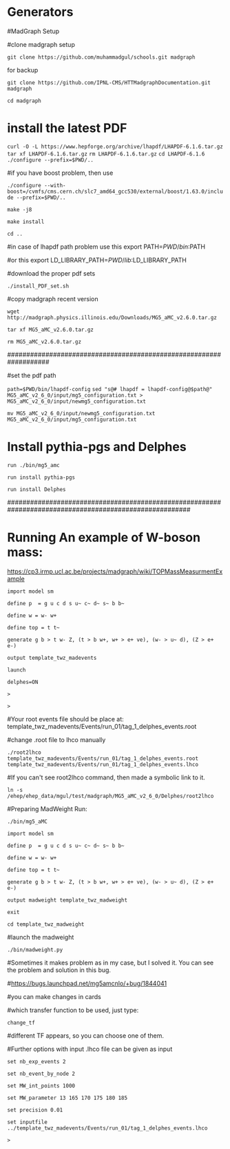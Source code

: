 # Generators

#MadGraph Setup

#clone madgraph setup

`git clone https://github.com/muhammadgul/schools.git madgraph`

for backup

`git clone https://github.com/IPNL-CMS/HTTMadgraphDocumentation.git madgraph`

`cd madgraph`

# install the latest PDF

`curl -O -L https://www.hepforge.org/archive/lhapdf/LHAPDF-6.1.6.tar.gz`
`tar xf LHAPDF-6.1.6.tar.gz`
`rm LHAPDF-6.1.6.tar.gz`
`cd LHAPDF-6.1.6`
`./configure --prefix=$PWD/..`

#if you have boost problem, then use

`./configure --with-boost=/cvmfs/cms.cern.ch/slc7_amd64_gcc530/external/boost/1.63.0/include --prefix=$PWD/..`

`make -j8`

`make install`

`cd ..`

#in case of lhapdf path problem use this export PATH=$PWD/bin:$PATH

#or this export LD_LIBRARY_PATH=$PWD/lib:$LD_LIBRARY_PATH

#download the proper pdf sets

`./install_PDF_set.sh`

#copy madgraph recent version

`wget http://madgraph.physics.illinois.edu/Downloads/MG5_aMC_v2.6.0.tar.gz`

`tar xf MG5_aMC_v2.6.0.tar.gz`

`rm MG5_aMC_v2.6.0.tar.gz`

###################################################################

#set the pdf path

`path=$PWD/bin/lhapdf-config`
`sed "s@# lhapdf = lhapdf-config@$path@" MG5_aMC_v2_6_0/input/mg5_configuration.txt > MG5_aMC_v2_6_0/input/newmg5_configuration.txt`

`mv MG5_aMC_v2_6_0/input/newmg5_configuration.txt MG5_aMC_v2_6_0/input/mg5_configuration.txt`

# Install pythia-pgs and Delphes

`run ./bin/mg5_amc`

`run install pythia-pgs`

`run install Delphes`

########################################################################################################
# Running An example of W-boson mass: 

https://cp3.irmp.ucl.ac.be/projects/madgraph/wiki/TOPMassMeasurmentExample

`import model sm`

`define p  = g u c d s u~ c~ d~ s~ b b~`

`define w = w- w+`

`define top = t t~`

`generate g b > t w- Z, (t > b w+, w+ > e+ ve), (w- > u~ d), (Z > e+ e-)`

`output template_twz_madevents`

`launch`

`delphes=ON`

`>`

`>`

#Your root events file should be place at: template_twz_madevents/Events/run_01/tag_1_delphes_events.root

#change .root file to lhco manually

`./root2lhco  template_twz_madevents/Events/run_01/tag_1_delphes_events.root  template_twz_madevents/Events/run_01/tag_1_delphes_events.lhco`

#If you can't see root2lhco command, then made a symbolic link to it.

`ln -s /ehep/ehep_data/mgul/test/madgraph/MG5_aMC_v2_6_0/Delphes/root2lhco`

#Preparing MadWeight Run:

`./bin/mg5_aMC`

`import model sm`

`define p  = g u c d s u~ c~ d~ s~ b b~`

`define w = w- w+`

`define top = t t~`

`generate g b > t w- Z, (t > b w+, w+ > e+ ve), (w- > u~ d), (Z > e+ e-)`

`output madweight template_twz_madweight`

`exit`

`cd template_twz_madweight`

#launch the madweight

`./bin/madweight.py`

#Sometimes it makes problem as in my case, but I solved it. You can see the problem and solution in this bug.

#https://bugs.launchpad.net/mg5amcnlo/+bug/1844041

#you can make changes in cards

#which transfer function to be used, just type:

`change_tf`

#different TF appears, so you can choose one of them.

#Further options with input .lhco file can be given as input

`set nb_exp_events 2`

`set nb_event_by_node 2`

`set MW_int_points 1000`

`set MW_parameter 13 165 170 175 180 185`

`set precision 0.01`

`set inputfile ../template_twz_madevents/Events/run_01/tag_1_delphes_events.lhco`

`>`


